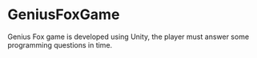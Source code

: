 # GeniusFoxGame
Genius Fox game is developed using Unity, the player must answer some programming questions in time.
